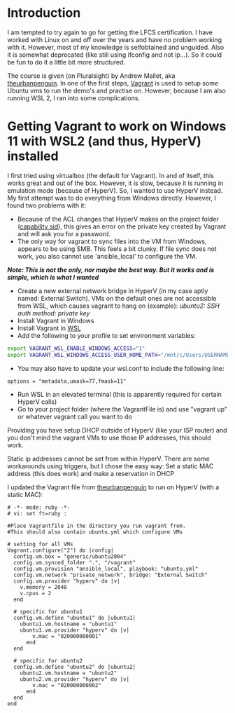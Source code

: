 # Introduction

I am tempted to try again to go for getting the LFCS certification. I have worked with Linux on and off over the years and have no problem working with it. However, most of my knowledge is selfobtained and unguided. Also it is somewhat deprecated (like still using ifconfig and not ip...). So it could be fun to do it a little bit more structured.

The course is given (on Pluralsight) by Andrew Mallet, aka [theurbanpenguin](https://github.com/theurbanpenguin). In one of the first steps, [Vagrant](https://developer.hashicorp.com/vagrant) is used to setup some Ubuntu vms to run the demo's and practise on. However, because I am also running WSL 2, I ran into some complications.

# Getting Vagrant to work on Windows 11 with WSL2 (and thus, HyperV) installed
I first tried using virtualbox (the default for Vagrant). In and of itself, this works great and out of the box. However, it is slow, because it is running in emulation mode (because of HyperV). So, I wanted to use HyperV instead. My first attempt was to do everything from Windows directly. However, I found two problems with it:
- Because of the ACL changes that HyperV makes on the project folder ([capability sid](https://learn.microsoft.com/en-us/troubleshoot/windows-server/windows-security/sids-not-resolve-into-friendly-names)), this gives an error on the private key created by Vagrant and will ask you for a password.
- The only way for vagrant to sync files into the VM from Windows, appears to be using SMB. This feels a bit clunky. If file sync does not work, you also cannot use 'ansible_local' to configure the VM.

**_Note: This is not the only, nor maybe the best way. But it works and is simple, which is what I wanted_**

- Create a new external network bridge in HyperV (in my case aptly named: External Switch). VMs on the default ones are not accessible from WSL, which causes vagrant to hang on (example): _ubuntu2: SSH auth method: private key_
- Install Vagrant in Windows
- Install Vagrant in [WSL](https://developer.hashicorp.com/vagrant/docs/other/wsl)
- Add the following to your profile to set environment variables:
```bash
export VAGRANT_WSL_ENABLE_WINDOWS_ACCESS="1"
export VAGRANT_WSL_WINDOWS_ACCESS_USER_HOME_PATH="/mnt/c/Users/USERNAME/"
```
- You may also have to update your wsl.conf to include the following line:
```
options = "metadata,umask=77,fmask=11"
```
- Run WSL in an elevated terminal (this is apparently required for certain HyperV calls)
- Go to your project folder (where the VagrantFile is) and use "vagrant up" or whatever vagrant call you want to do

Providing you have setup DHCP outside of HyperV (like your ISP router) and you don't mind the vagrant VMs to use those IP addresses, this should work. 

Static ip addresses cannot be set from within HyperV. There are some workarounds using triggers, but I chose the easy way: Set a static MAC address (this does work) and make a reservation in DHCP

I updated the Vagrant file from [theurbanpenguin](https://github.com/theurbanpenguin/lfcs) to run on HyperV (with a static MAC):

```
# -*- mode: ruby -*-
# vi: set ft=ruby :

#Place Vagrantfile in the directory you run vagrant from.
#This should also contain ubuntu.yml which configure VMs

# setting for all VMs
Vagrant.configure("2") do |config|
  config.vm.box = "generic/ubuntu2004"
  config.vm.synced_folder ".", "/vagrant"
  config.vm.provision "ansible_local", playbook: "ubuntu.yml"
  config.vm.network "private_network", bridge: "External Switch"
  config.vm.provider "hyperv" do |v|
	v.memory = 2048
	v.cpus = 2
  end

  # specific for ubuntu1
  config.vm.define "ubuntu1" do |ubuntu1|
    ubuntu1.vm.hostname = "ubuntu1"
	ubuntu1.vm.provider "hyperv" do |v|
		v.mac = "020000000001"
	  end
  end

  # specific for ubuntu2
  config.vm.define "ubuntu2" do |ubuntu2|
    ubuntu2.vm.hostname = "ubuntu2"
	ubuntu2.vm.provider "hyperv" do |v|
		v.mac = "020000000002"
	  end
  end
end
```